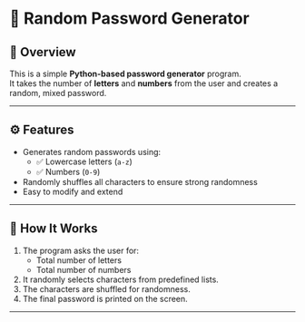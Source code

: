 # 🔐 Random Password Generator

## 📘 Overview
This is a simple **Python-based password generator** program.  
It takes the number of **letters** and **numbers** from the user and creates a random, mixed password.

---

## ⚙️ Features
- Generates random passwords using:
  - ✅ Lowercase letters (`a-z`)
  - ✅ Numbers (`0-9`)
- Randomly shuffles all characters to ensure strong randomness
- Easy to modify and extend

---

## 🧩 How It Works
1. The program asks the user for:
   - Total number of letters  
   - Total number of numbers  
2. It randomly selects characters from predefined lists.
3. The characters are shuffled for randomness.
4. The final password is printed on the screen.

---


